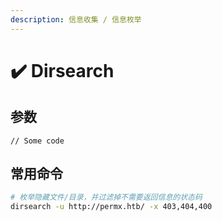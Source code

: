 ```yaml
---
description: 信息收集 / 信息枚举
---
```


# ✔️ Dirsearch

## 参数

```
// Some code
```

## 常用命令

```bash
# 枚举隐藏文件/目录，并过滤掉不需要返回信息的状态码
dirsearch -u http://permx.htb/ -x 403,404,400
```
